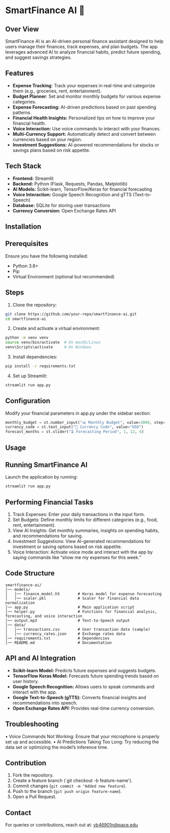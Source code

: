 # SmartFinance AI  🤖
## Over View
SmartFinance AI is an AI-driven personal finance assistant designed to help users manage their finances, track expenses, and plan budgets. The app leverages advanced AI to analyze financial habits, predict future spending, and suggest savings strategies.
 
## Features
- **Expense Tracking**: Track your expenses in real-time and categorize them (e.g., groceries, rent, entertainment).
-	**Budget Planner**: Set and monitor monthly budgets for various expense categories.
-	**Expense Forecasting:** AI-driven predictions based on past spending patterns.
-	**Financial Health Insights:** Personalized tips on how to improve your financial health.
-	**Voice Interaction:** Use voice commands to interact with your finances.
-	**Multi-Currency Support:** Automatically detect and convert between currencies based on your region.
-	**Investment Suggestions:** AI-powered recommendations for stocks or savings plans based on risk appetite.
 
## Tech Stack
-	**Frontend:** Streamlit
-	**Backend:** Python (Flask, Requests, Pandas, Matplotlib)
-	**AI Models:** Scikit-learn, TensorFlow/Keras for financial forecasting
-	**Voice Interaction:** Google Speech Recognition and gTTS (Text-to-Speech)
-	**Database:** SQLite for storing user transactions
-	**Currency Conversion:** Open Exchange Rates API
 
## Installation
## Prerequisites
Ensure you have the following installed:
-	Python 3.8+
-	Pip
-	Virtual Environment (optional but recommended)

## Steps
1.	Clone the repository:
   ```sh
   git clone https://github.com/your-repo/smartfinance-ai.git
   cd smartfinance-ai
   ```
2.	Create and activate a virtual environment:
   ```sh
   python -m venv venv
   source venv/bin/activate  # On macOS/Linux
   venv\Scripts\activate     # On Windows
   ```
3.	Install dependencies:
   ```sh
   pip install -r requirements.txt
   ```

4.	Set up Streamlit:
   ```sh
   streamlit run app.py
   ```
 
## Configuration
Modify your financial parameters in app.py under the sidebar section:
```python
monthly_budget = st.number_input("📊 Monthly Budget", value=1000, step=100, min_value=500, max_value=5000)
currency_code = st.text_input("💱 Currency Code", value="USD")
forecast_months = st.slider("⏳ Forecasting Period", 1, 12, 6)
```
 
## Usage
## Running SmartFinance AI
Launch the application by running:
```sh
streamlit run app.py
```

## Performing Financial Tasks
1.	Track Expenses:
Enter your daily transactions in the input form.
2.	Set Budgets:
Define monthly limits for different categories (e.g., food, rent, entertainment).
3.	View AI Insights:
Get monthly summaries, insights on spending habits, and recommendations for saving.
4.	Investment Suggestions:
View AI-generated recommendations for investment or saving options based on risk appetite.
5.	Voice Interaction:
Activate voice mode and interact with the app by saying commands like “show me my expenses for this week.”
 
## Code Structure
```
smartfinance-ai/
│── models/
│   │── finance_model.h5        # Keras model for expense forecasting
│   │── scaler.pkl              # Scaler for financial data normalization
│── app.py                      # Main application script
│── helper.py                   # Functions for financial analysis, forecasting, and voice interaction
│── output.mp3                  # Text-to-Speech output
│── data/
│   │── transactions.csv        # User transaction data (sample)
│   │── currency_rates.json     # Exchange rates data
│── requirements.txt            # Dependencies
│── README.md                   # Documentation
```
 
## API and AI Integration
-	**Scikit-learn Model:** Predicts future expenses and suggests budgets.
-	**TensorFlow Keras Model:** Forecasts future spending trends based on user history.
-	**Google Speech Recognition:** Allows users to speak commands and interact with the app.
-	**Google Text-to-Speech (gTTS):** Converts financial insights and recommendations into speech.
-	**Open Exchange Rates API:** Provides real-time currency conversion.
 
## Troubleshooting
•	Voice Commands Not Working: Ensure that your microphone is properly set up and accessible.
•	AI Predictions Taking Too Long: Try reducing the data set or optimizing the model’s inference time.
 
## Contribution
1.	Fork the repository.
2.	Create a feature branch (`git checkout -b feature-name').
3.	Commit changes (`git commit -m "Added new feature`).
4.	Push to the branch {`git push origin feature-name`).
5.	Open a Pull Request. 

## Contact
For queries or contributions, reach out at: vb46901n@pace.edu
